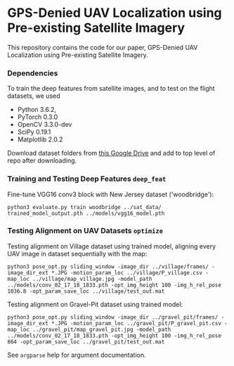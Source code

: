 # GPS-Denied UAV Localization using Pre-existing Satellite Imagery

This repository contains the code for our paper, GPS-Denied UAV Localization using Pre-existing Satellite Imagery.

### Dependencies

To train the deep features from satellite images, and to test on the flight datasets, we used 
- Python 3.6.2, 
- PyTorch 0.3.0
- OpenCV 3.3.0-dev
- SciPy 0.19.1
- Matplotlib 2.0.2

Download dataset folders from [this Google Drive](https://drive.google.com/drive/folders/1sscpYCZXCRUWKl9eUDQGz-DZQLo3HeDe?usp=sharing) and add to top level of repo after downloading.

### Training and Testing Deep Features `deep_feat`

Fine-tune VGG16 conv3 block with New Jersey dataset ('woodbridge'):

```
python3 evaluate.py train woodbridge ../sat_data/ trained_model_output.pth ../models/vgg16_model.pth
```

### Testing Alignment on UAV Datasets `optimize`

Testing alignment on Village dataset using trained model, aligning every UAV image in dataset sequentially with the map:

```
python3 pose_opt.py sliding_window -image_dir ../village/frames/ -image_dir_ext *.JPG -motion_param_loc ../village/P_village.csv -map_loc ../village/map_village.jpg -model_path ../models/conv_02_17_18_1833.pth -opt_img_height 100 -img_h_rel_pose 1036.8 -opt_param_save_loc ../village/test_out.mat
```

Testing alignment on Gravel-Pit dataset using trained model:

```
python3 pose_opt.py sliding_window -image_dir ../gravel_pit/frames/ -image_dir_ext *.JPG -motion_param_loc ../gravel_pit/P_gravel_pit.csv -map_loc ../gravel_pit/map_gravel_pit.jpg -model_path ../models/conv_02_17_18_1833.pth -opt_img_height 100 -img_h_rel_pose 864 -opt_param_save_loc ../gravel_pit/test_out.mat
```

See `argparse` help for argument documentation.
<!-- 

# BPVO

### Dependencies

- [bitplanes](https://github.com/halismai/bitplanes)

### Compiling

./build_vo_solver_video_test.sh

### Running

./vo_solver_video_test config/config_cust.cfg data/flight1.mp4 1

Expected output:
```
BitPlanes Parameters:
MultiChannelFunction = BitPlanes
ParameterTolerance = 0.00015
FunctionTolerance = 0.0001
NumLevels = 4
sigma = 1.618
verbose = 0
subsampling = 2

.
.
.
.
[ vo_solver_video_test.cc:0075 ]: Frame 00134 @ 19.49 Hz
pose = 
	 x: -335.664
	 y: 339.097
	 z: 1.16251
	 h: 0
.
.
.
.
.
```

### More Details

Instantiating a BPVO module:

BPVO bpvo_module(config_file, K);

Where std::string::config_file points to a .cfg for Bitplane tracker parameters (one of
these is provided in the config/ folder), and cv::Mat K is a 3x3 camera instrinsic matrix.

[More information on calibrating a camera to get the intrinsic matrix](https://www.mathworks.com/help/vision/ug/camera-calibration.html)

One way to get the intrinsic matrix is by performing proper camera calibration. There are
simpler ways to construct a slightly inaccurate but sufficient intrinsic matrix by
just knowing the focal length (in pixels) of a camera, and the height and width (in pixels) of
the images returned from the camera.

The bpvo_module.solver(global_x, global_y, alt, comp_heading, I) function will
use the telemetry (global_x, global_y, alt, comp_heading) and the current
camera image (cv::Mat I) to compute a refined telemetry estimate. The estimate is
returned as a pointer to a 1D array containing refined global_x, global_y, alt, comp_heading.

The input image to bpvo_module.solver must be non-null.

Any of the telemetry inputs can be specified as INFINITY. In this case, the function will ignore these
inputs, but still use the current image I to compute a refined pose.

### Simulation Test

Compilation: ./build_vo_solver_dir.sh

Running: ./vo_solver_dir config/config_cust.cfg path/to/frames/directory/ data/sm_telem.txt

Expected Output:

```
reading images ... 
reading csv ... 
BitPlanes Parameters:
MultiChannelFunction = BitPlanes
ParameterTolerance = 0.00015
FunctionTolerance = 0.0001
NumLevels = 4
sigma = 1.618
verbose = 0
subsampling = 2

Starting loop
frame 0 input telem = 
	x: -1510.65
	y: -2268.43
	alt: 436.928
	ch: 0
refined pose = 
	 x: -1510.65
	 y: -2268.43
	 z: 436.928
	 h: 0

.
.
.
.
.

frame 169 input telem = 
	x: -1509.08
	y: -461.968
	alt: 489.428
	ch: inf
refined pose = 
	 x: -1519.42
	 y: -474.938
	 z: 489.314
	 h: 96.8461

.
.
.
.
.
.

``` -->